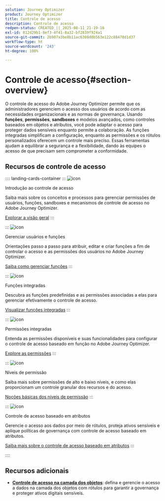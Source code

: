 ```yaml
---
solution: Journey Optimizer
product: Journey Optimizer
title: Controle de acesso
description: Controle de acesso
redpen-status: CREATED_||_2025-08-11_21-19-16
exl-id: 812d29b1-8ef3-4f41-8a32-bf2839f924a1
source-git-commit: 2b907a3be8b11ac6308d0b563e122c88478d1d37
workflow-type: ht
source-wordcount: '243'
ht-degree: 100%

---
```


# Controle de acesso{#section-overview}

O controle de acesso do Adobe Journey Optimizer permite que os administradores gerenciem o acesso dos usuários de acordo com as necessidades organizacionais e as normas de governança. Usando **funções**, **permissões**, **sandboxes** e modelos avançados, como controles baseados em objetos e atributos, você pode adaptar o acesso para proteger dados sensíveis enquanto permite a colaboração. As funções integradas simplificam a configuração, enquanto as permissões e os rótulos personalizados oferecem um controle mais preciso. Essas ferramentas ajudam a equilibrar a segurança e a flexibilidade, dando às equipes o acesso de que precisam sem comprometer a conformidade.

## Recursos de controle de acesso

:::: landing-cards-container
:::
![icon](https://cdn.experienceleague.adobe.com/icons/circle-play.svg?lang=pt-BR)

Introdução ao controle de acesso

Saiba mais sobre os conceitos e processos para gerenciar permissões de usuários, funções, sandboxes e mecanismos de controle de acesso no Adobe Journey Optimizer.

[Explorar a visão geral](../using/administration/permissions-overview.md)
:::

:::
![icon](https://cdn.experienceleague.adobe.com/icons/list-check.svg?lang=pt-BR)

Gerenciar usuários e funções

Orientações passo a passo para atribuir, editar e criar funções a fim de controlar o acesso e as permissões dos usuários no Adobe Journey Optimizer.

[Saiba como gerenciar funções](../using/administration/permissions.md)
:::

:::
![icon](https://cdn.experienceleague.adobe.com/icons/book.svg?lang=pt-BR)

Funções integradas

Descubra as funções predefinidas e as permissões associadas a elas para gerenciar efetivamente o controle de acesso.

[Visualizar funções integradas](../using/administration/ootb-product-profiles.md)
:::

:::
![icon](https://cdn.experienceleague.adobe.com/icons/shield-halved.svg?lang=pt-BR)

Permissões integradas

Entenda as permissões disponíveis e suas funcionalidades para configurar o controle de acesso baseado em função no Adobe Journey Optimizer.

[Explore as permissões](../using/administration/ootb-permissions.md)
:::

:::
![icon](https://cdn.experienceleague.adobe.com/icons/gear.svg?lang=pt-BR)

Níveis de permissão

Saiba mais sobre permissões de alto e baixo níveis, e como elas proporcionam um controle granular dos recursos e do acesso.

[Noções básicas dos níveis de permissão](../using/administration/high-low-permissions.md)
:::

:::
![icon](https://cdn.experienceleague.adobe.com/icons/puzzle-piece.svg?lang=pt-BR)

Controle de acesso baseado em atributos

Gerencie o acesso aos dados por meio de rótulos, proteja ativos sensíveis e aplique políticas de governança com controle de acesso baseado em atributos.

[Saiba mais sobre o controle de acesso baseado em atributos](../using/administration/attribute-based-access.md)
:::

::::


## Recursos adicionais

- **[Controle de acesso na camada dos objetos](../using/administration/object-based-access.md)**: defina e gerencie o acesso a dados na camada dos objetos com rótulos para garantir a governança e proteger ativos digitais sensíveis.
